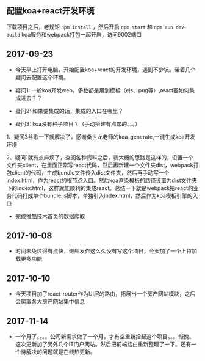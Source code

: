 ## 配置koa+react开发环境
下载项目之后，老规矩 `npm install` ，然后开启 `npm start` 和 `npm run dev-build` koa服务和webpack打包一起开启，访问9002端口
## 2017-09-23
- 今天早上打开电脑，开始配置koa+react的开发环境，遇到不少坑。带着几个疑问去配置这个环境。

- 疑问1: 一般koa开发web，多数都是用到模板（ejs、pug等）,react要如何集成进去？？
- 疑问2: 如果要集成的话，集成的入口在哪里？

- 疑问3: koa没有种子项目？（手动搭建有点累的。。。）



1、疑问3谷歌一下就解决了，感谢桑世龙老师的koa-generate,一键生成koa开发环境

2、疑问1就有点麻烦了，查阅各种资料之后，我大概的思路是这样的，设置一个文件夹client，在里面正常写react代码，然后再新建一个文件夹dist，webpack打包client的代码，生成bundle文件传入dist文件夹，然后再手动写一个index.html，作为react的根节点入口。然后koa渲染模板的路径设置为dist文件夹下的index.html，这样就能顺利的集成react。总结一下就是webpack把react的业务代码打成单个bundle.js脚本，单独引入index.html，然后作为koa模板引擎的入口

- 完成推酷技术首页的数据爬取

## 2017-10-08
- 时间未免过得有点快，懒癌发作这么久没有写这个项目，今天加了一个上拉加载更多功能

## 2017-10-10
- 今天项目加了react-router作为UI层的路由，拓展出一个房产网站模块，之后会爬取各大房产网站集中信息
## 2017-11-14
- 一个月了。。。。公司新需求做了一个月，才有空重新拾起这个项目。。。惭愧。这次更新加了另外几个IT门户网站。然后把前端路由重新整理了一下。还有一个待解决的问题就是在线热更新。
